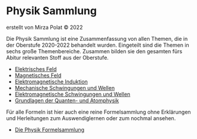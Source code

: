 # Physik Sammlung
erstellt von Mirza Polat ©️ 2022

Die Physik Sammlung ist eine Zusammenfassung von allen Themen, die in der Oberstufe 2020-2022 behandelt wurden. Eingeteilt sind die Themen in sechs große Themenbereiche. Zusammen bilden sie den gesamten fürs Abitur relevanten Stoff aus der Oberstufe.

- [Elektrisches Feld](Elektrisches%20Feld.md)
- [Magnetisches Feld](Magnetisches%20Feld.md)
- [Elektromagnetische Induktion](Elektromagnetische%20Induktion.md)
- [Mechanische Schwingungen und Wellen](Mechanische%20Schwingungen%20und%20Wellen.md)
- [Elektromagnetische Schwingungen und Wellen](Elektromagnetische%20Schwingungen%20und%20Wellen.md)
- [Grundlagen der Quanten- und Atomphysik](Grundlagen%20der%20Quanten-%20und%20Atomphysik.md)

Für alle Formeln ist hier auch eine reine Formelsammlung ohne Erklärungen und Herleitungen zum Auswendiglernen oder zum nochmal ansehen.

- [Die Physik Formelsammlung](Formelsammlung.md)
